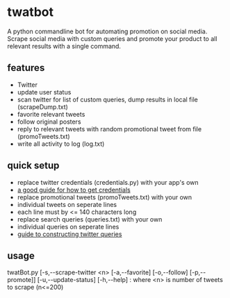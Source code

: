 # twatbot
A python commandline bot for automating promotion on social media. Scrape social media with custom queries and promote your product to all relevant results with a single command. 

## features
- Twitter
 - update user status
 - scan twitter for list of custom queries, dump results in local file (scrapeDump.txt)
  - favorite relevant tweets
  - follow original posters
  - reply to relevant tweets with random promotional tweet from file (promoTweets.txt)
  - write all activity to log (log.txt)

## quick setup
- replace twitter credentials (credentials.py) with your app's own
 - <a href="https://www.digitalocean.com/community/tutorials/how-to-create-a-twitterbot-with-python-3-and-the-tweepy-library">a good guide for how to get credentials</a>
- replace promotional tweets (promoTweets.txt) with your own
 - individual tweets on seperate lines
 - each line must by <= 140 characters long
- replace search queries (queries.txt) with your own
 - individual queries on seperate lines
 - <a href="https://dev.twitter.com/rest/public/search">guide to constructing twitter queries</a>

## usage
twatBot.py [-s,--scrape-twitter \<n\> [-a,--favorite] [-o,--follow] [-p,--promote]] [-u,--update-status] [-h,--help]
: where \<n\> is number of tweets to scrape (n\<=200)
